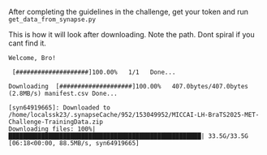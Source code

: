 After completing the guidelines in the challenge, get your token and run `get_data_from_synapse.py`

This is how it will look after downloading. Note the path. Dont spiral if you cant find it.
```
Welcome, Bro!

 [####################]100.00%   1/1   Done...
    
Downloading  [####################]100.00%   407.0bytes/407.0bytes (2.8MB/s) manifest.csv Done...
    
[syn64919665]: Downloaded to /home/localssk23/.synapseCache/952/153049952/MICCAI-LH-BraTS2025-MET-Challenge-TrainingData.zip   
Downloading files: 100%|█████████████████████████████████████████████████████| 33.5G/33.5G [06:18<00:00, 88.5MB/s, syn64919665]
```